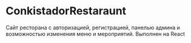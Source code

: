 # ConkistadorRestaraunt
Сайт ресторана с авторизацией, регистрацией, панелью админа и возможностью изменения меню и мероприятий. Выполнен на React
